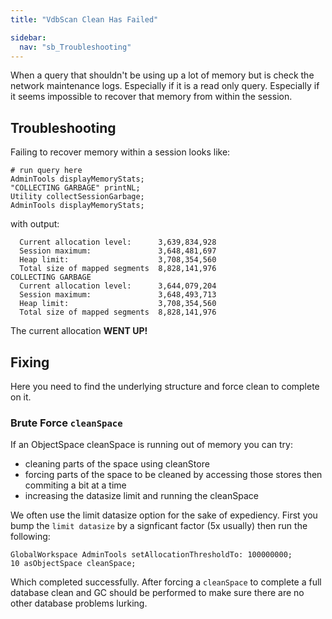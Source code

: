 ```yaml
---
title: "VdbScan Clean Has Failed"

sidebar:
  nav: "sb_Troubleshooting"
---
```


When a query that shouldn't be using up a lot of memory but is check the network maintenance logs.  Especially if it is a read only query.  Especially if it seems impossible to recover that memory from within the session.

## Troubleshooting

Failing to recover memory within a session looks like:

```
# run query here
AdminTools displayMemoryStats;
"COLLECTING GARBAGE" printNL;
Utility collectSessionGarbage;
AdminTools displayMemoryStats;
```

with output:

```
  Current allocation level:      3,639,834,928
  Session maximum:               3,648,481,697
  Heap limit:                    3,708,354,560
  Total size of mapped segments  8,828,141,976
COLLECTING GARBAGE
  Current allocation level:      3,644,079,204
  Session maximum:               3,648,493,713
  Heap limit:                    3,708,354,560
  Total size of mapped segments  8,828,141,976
```

The current allocation **WENT UP!**

## Fixing

Here you need to find the underlying structure and force clean to complete on it.

### Brute Force `cleanSpace`

If an ObjectSpace cleanSpace is running out of memory you can try:

* cleaning parts of the space using cleanStore
* forcing parts of the space to be cleaned by accessing those stores then commiting a bit at a time
* increasing the datasize limit and running the cleanSpace

We often use the limit datasize option for the sake of expediency. First you bump the `limit datasize` by a signficant factor (5x usually) then run the following:

```
GlobalWorkspace AdminTools setAllocationThresholdTo: 100000000;
10 asObjectSpace cleanSpace;
```

Which completed successfully. After forcing a `cleanSpace` to complete a full database clean and GC should be performed to make sure there are no other database problems lurking.
